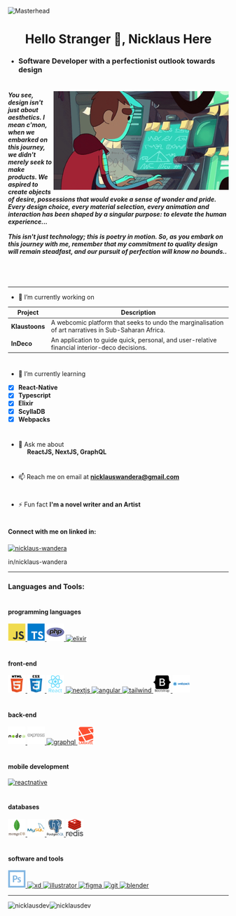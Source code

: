 ![Masterhead](https://camo.githubusercontent.com/30152af33db0974f1ef003eaa49835308beda83c3d1f18cbbdd6c7b529e03c8b/68747470733a2f2f66696c65732e726561646d652e696f2f643134313132642d436c6f7564736d6974682d496e746567726174696f6e732d42616e6e65722d4769744875622e706e67)

<h1 align="center">Hello Stranger 👋, Nicklaus Here</h1>

* <h3>Software Developer with a perfectionist outlook towards design </h3>

#

<img align="right" alt="coding" width="400" src="https://raw.githubusercontent.com/saszr/saszr/master/assets/Coding.gif">

<h5>You see, design isn't just about aesthetics. I mean c'mon, when we embarked on this journey, we didn't merely seek to make products. We aspired to create objects of desire, possessions that would evoke a sense of wonder and pride. Every design choice, every material selection, every animation and interaction has been shaped by a singular purpose: to elevate the human experience... <br><br> This isn't just technology; this is poetry in motion. So, as you embark on this journey with me, remember that my commitment to quality design will remain steadfast, and our pursuit of perfection will know no bounds..</h5> <br><br>

---

- 🔭 I’m currently working on
  
| Project | Description |
| ----------- | ----------- |
| **Klaustoons** | A webcomic platform that seeks to undo the marginalisation of art narratives in Sub-Saharan Africa. |
| **InDeco** | An application to guide quick, personal, and user-relative financial interior-deco decisions. |

#

- 🌱 I’m currently learning
- [x] **React-Native**
- [x] **Typescript**
- [x] **Elixir** 
- [x] **ScyllaDB**
- [x] **Webpacks**

#

- 💬 Ask me about <br>
  &nbsp;&nbsp;&nbsp;&nbsp; **ReactJS, NextJS, GraphQL**

#

- 📫 Reach me on email at **nicklauswandera@gmail.com**

#

- ⚡ Fun fact **I'm a novel writer and an Artist**

#

<h4 align="left">Connect with me on linked in:</h4>
<p>
<a href="https://linkedin.com/in/nicklaus-wandera" target="blank"><img align="center" src="https://raw.githubusercontent.com/rahuldkjain/github-profile-readme-generator/master/src/images/icons/Social/linked-in-alt.svg" alt="nicklaus-wandera" height="20" width="30" /></a>
</p> in/nicklaus-wandera

---

<h3 align="left">Languages and Tools:</h3>

#


<h4>programming languages</h4>

<a href="https://developer.mozilla.org/en-US/docs/Web/JavaScript" target="_blank" rel="noreferrer"> <img src="https://raw.githubusercontent.com/devicons/devicon/master/icons/javascript/javascript-original.svg" alt="javascript" width="40" height="40"/> </a> 
<a href="https://www.typescriptlang.org/" target="_blank" rel="noreferrer"> <img src="https://raw.githubusercontent.com/devicons/devicon/master/icons/typescript/typescript-original.svg" alt="typescript" width="40" height="40"/> </a>
<a href="https://www.php.net" target="_blank" rel="noreferrer"> <img src="https://raw.githubusercontent.com/devicons/devicon/master/icons/php/php-original.svg" alt="php" width="40" height="40"/> </a> 
<a href="https://elixir-lang.org" target="_blank" rel="noreferrer"> <img src="https://www.vectorlogo.zone/logos/elixir-lang/elixir-lang-icon.svg" alt="elixir" width="40" height="40"/> </a> 

#

<h4>front-end</h4> 

<p align="left"> 

<a href="https://www.w3.org/html/" target="_blank" rel="noreferrer"> <img src="https://raw.githubusercontent.com/devicons/devicon/master/icons/html5/html5-original-wordmark.svg" alt="html5" width="40" height="40"/> </a>
<a href="https://www.w3schools.com/css/" target="_blank" rel="noreferrer"> <img src="https://raw.githubusercontent.com/devicons/devicon/master/icons/css3/css3-original-wordmark.svg" alt="css3" width="40" height="40"/> </a>
<a href="https://reactjs.org/" target="_blank" rel="noreferrer"> <img src="https://raw.githubusercontent.com/devicons/devicon/master/icons/react/react-original-wordmark.svg" alt="react" width="40" height="40"/> </a> 
<a href="https://nextjs.org/" target="_blank" rel="noreferrer"> <img src="https://cdn.worldvectorlogo.com/logos/nextjs-2.svg" alt="nextjs" width="40" height="40"/> </a> 
<a href="https://angular.io" target="_blank" rel="noreferrer"> <img src="https://angular.io/assets/images/logos/angular/angular.svg" alt="angular" width="40" height="40"/> </a>
<a href="https://tailwindcss.com/" target="_blank" rel="noreferrer"> <img src="https://www.vectorlogo.zone/logos/tailwindcss/tailwindcss-icon.svg" alt="tailwind" width="40" height="40"/> </a>
<a href="https://getbootstrap.com" target="_blank" rel="noreferrer"> <img src="https://raw.githubusercontent.com/devicons/devicon/master/icons/bootstrap/bootstrap-plain-wordmark.svg" alt="bootstrap" width="40" height="40"/> </a>
<a href="https://webpack.js.org" target="_blank" rel="noreferrer"> <img src="https://raw.githubusercontent.com/devicons/devicon/d00d0969292a6569d45b06d3f350f463a0107b0d/icons/webpack/webpack-original-wordmark.svg" alt="webpack" width="40" height="40"/> </a>


#
 
<h4>back-end</h4>

<a href="https://nodejs.org" target="_blank" rel="noreferrer"> <img src="https://raw.githubusercontent.com/devicons/devicon/master/icons/nodejs/nodejs-original-wordmark.svg" alt="nodejs" width="40" height="40"/> </a>
<a href="https://expressjs.com" target="_blank" rel="noreferrer"> <img src="https://raw.githubusercontent.com/devicons/devicon/master/icons/express/express-original-wordmark.svg" alt="express" width="40" height="40"/> </a> 
<a href="https://graphql.org" target="_blank" rel="noreferrer"> <img src="https://www.vectorlogo.zone/logos/graphql/graphql-icon.svg" alt="graphql" width="40" height="40"/> </a> 
<a href="https://laravel.com/" target="_blank" rel="noreferrer"> <img src="https://raw.githubusercontent.com/devicons/devicon/master/icons/laravel/laravel-plain-wordmark.svg" alt="laravel" width="40" height="40"/> </a> 


#

<h4>mobile development</h4>

<a href="https://reactnative.dev/" target="_blank" rel="noreferrer"> <img src="https://reactnative.dev/img/header_logo.svg" alt="reactnative" width="40" height="40"/> </a> 

#

<h4>databases</h4>

<a href="https://www.mongodb.com/" target="_blank" rel="noreferrer"> <img src="https://raw.githubusercontent.com/devicons/devicon/master/icons/mongodb/mongodb-original-wordmark.svg" alt="mongodb" width="40" height="40"/> </a> 
<a href="https://www.mysql.com/" target="_blank" rel="noreferrer"> <img src="https://raw.githubusercontent.com/devicons/devicon/master/icons/mysql/mysql-original-wordmark.svg" alt="mysql" width="40" height="40"/> </a>
<a href="https://www.postgresql.org" target="_blank" rel="noreferrer"> <img src="https://raw.githubusercontent.com/devicons/devicon/master/icons/postgresql/postgresql-original-wordmark.svg" alt="postgresql" width="40" height="40"/> </a> 
<a href="https://redis.io" target="_blank" rel="noreferrer"> <img src="https://raw.githubusercontent.com/devicons/devicon/master/icons/redis/redis-original-wordmark.svg" alt="redis" width="40" height="40"/> </a>

#

<h4>software and tools</h4>

<a href="https://www.photoshop.com/en" target="_blank" rel="noreferrer"> <img src="https://raw.githubusercontent.com/devicons/devicon/master/icons/photoshop/photoshop-line.svg" alt="photoshop" width="40" height="40"/> </a>
<a href="https://www.adobe.com/products/xd.html" target="_blank" rel="noreferrer"> <img src="https://cdn.worldvectorlogo.com/logos/adobe-xd.svg" alt="xd" width="40" height="40"/> </a>
<a href="https://www.adobe.com/in/products/illustrator.html" target="_blank" rel="noreferrer"> <img src="https://www.vectorlogo.zone/logos/adobe_illustrator/adobe_illustrator-icon.svg" alt="illustrator" width="40" height="40"/> </a>
<a href="https://www.figma.com/" target="_blank" rel="noreferrer"> <img src="https://www.vectorlogo.zone/logos/figma/figma-icon.svg" alt="figma" width="40" height="40"/> </a>
<a href="https://git-scm.com/" target="_blank" rel="noreferrer"> <img src="https://www.vectorlogo.zone/logos/git-scm/git-scm-icon.svg" alt="git" width="40" height="40"/> </a>
<a href="https://www.blender.org/" target="_blank" rel="noreferrer"> <img src="https://download.blender.org/branding/community/blender_community_badge_white.svg" alt="blender" width="40" height="40"/> </a>   

</p>

---

<p><img align="left" src="https://github-readme-streak-stats.herokuapp.com/?user=nicklausdev&" alt="nicklausdev" /></p>
<p><img align="" src="https://github-readme-stats.vercel.app/api/top-langs?username=nicklausdev&show_icons=true&locale=en&layout=compact" alt="nicklausdev" /></p>


